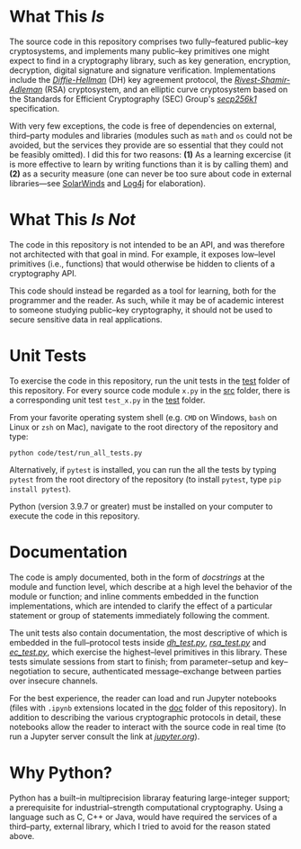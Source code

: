 # What This *Is*
The source code in this repository comprises two fully&ndash;featured public&ndash;key cryptosystems, and implements many public&ndash;key primitives one might expect to find in a cryptography library, such as key generation, encryption, decryption, digital signature and signature verification. Implementations include the [*Diffie-Hellman*](https://en.wikipedia.org/wiki/Diffie%E2%80%93Hellman_key_exchange) (DH) key agreement protocol, the [*Rivest-Shamir-Adleman*](https://en.wikipedia.org/wiki/RSA_(cryptosystem)) (RSA) cryptosystem, and an elliptic curve cryptosystem based on the Standards for Efficient Cryptography (SEC) Group's [*secp256k1*](https://www.secg.org/sec2-v2.pdf#subsubsection.2.4.1) specification.

With very few exceptions, the code is free of dependencies on external, third&ndash;party modules and libraries (modules such as `math` and `os` could not be avoided, but the services they provide are so essential that they could not  be feasibly omitted).
I did this for two reasons: **(1)** As a learning excercise (it is more effective to learn by writing functions than it is by calling them) and **(2)** as a security measure (one can never be too sure about code in external libraries&mdash;see [SolarWinds](https://www.wired.com/story/solarwinds-hack-supply-chain-threats-improvements/) and [Log4j](https://www.pcmag.com/how-to/what-is-the-log4j-exploit-and-what-can-you-do-to-stay-safe) for elaboration).

# What This *Is Not*
The code in this repository is not intended to be an API, and was therefore not architected with that goal in mind. For example, it exposes low&ndash;level primitives (i.e., functions) that would otherwise be hidden to clients of a cryptography API.

This code should instead be regarded as a tool for learning, both for the programmer and the reader. As such, while it may be of academic interest to someone studying public&ndash;key cryptography, it should not be used to secure sensitive data in real applications.

# Unit Tests
To exercise the code in this repository, run the unit tests in the [test](https://github.com/dchampion/crypto/tree/master/code/test) folder of this repository. For every source code module `x.py` in the [src](https://github.com/dchampion/crypto/tree/master/code/src) folder, there is a corresponding unit test `test_x.py` in the [test](https://github.com/dchampion/crypto/tree/master/code/test) folder.

From your favorite operating system shell (e.g. `CMD` on Windows, `bash` on Linux or `zsh` on Mac), navigate to the root directory of the repository and type:

`python code/test/run_all_tests.py`

Alternatively, if `pytest` is installed, you can run the all the tests by typing `pytest` from the root directory of the repository (to install `pytest`, type `pip install pytest`).

Python (version 3.9.7 or greater) must be installed on your computer to execute the code in this repository.

# Documentation
The code is amply documented, both in the form of *docstrings* at the module and function level, which describe at a high level the behavior of the module or function; and inline comments embedded in the function implementations, which are intended to clarify the effect of a particular statement or group of statements immediately following the comment.

The unit tests also contain documentation, the most descriptive of which is embedded in the full&ndash;protocol tests inside [*dh_test.py*](https://github.com/dchampion/crypto/blob/master/code/test/dh_test.py), [*rsa_test.py*](https://github.com/dchampion/crypto/blob/master/code/test/rsa_test.py) and [*ec_test.py*](https://github.com/dchampion/crypto/blob/master/code/test/ec_test.py), which exercise the highest&ndash;level primitives in this library. These tests simulate sessions from start to finish; from parameter&ndash;setup and key&ndash;negotiation to secure, authenticated message&ndash;exchange between parties over insecure channels.

For the best experience, the reader can load and run Jupyter notebooks (files with `.ipynb` extensions located in the [doc](https://github.com/dchampion/crypto/tree/master/doc) folder of this repository). In addition to describing the various cryptographic protocols in detail, these notebooks allow the reader to interact with the source code in real time (to run a Jupyter server consult the link at [*jupyter.org*](https://jupyter.org/)).

# Why Python?
Python has a built&ndash;in multiprecision libraray featuring large-integer support; a prerequisite for industrial&ndash;strength computational cryptography. Using a language such as C, C++ or Java, would have required the services of a third&ndash;party, external library, which I tried to avoid for the reason stated above.